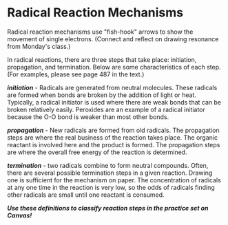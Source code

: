 # Radical Reaction Mechanisms




Radical reaction mechanisms use "fish-hook" arrows to show the movement of single electrons. (Connect and reflect on drawing resonance from Monday's class.)


In radical reactions, there are three steps that take place: initiation, propagation, and termination. Below are some characteristics of each step. (For examples, please see page 487 in the text.)


**_initiation_** - Radicals are generated from neutral molecules. These radicals are formed when bonds are broken by the addition of light or heat. Typically, a radical initiator is used where there are weak bonds that can be broken relatively easily. Peroxides are an example of a radical initiator because the O-O bond is weaker than most other bonds.


**_propagation_** - New radicals are formed from old radicals. The propagation steps are where the real business of the reaction takes place. The organic reactant is involved here and the product is formed. The propagation steps are where the overall free energy of the reaction is determined.


**_termination_** - two radicals combine to form neutral compounds. Often, there are several possible termination steps in a given reaction. Drawing one is sufficient for the mechanism on paper. The concentration of radicals at any one time in the reaction is very low, so the odds of radicals finding other radicals are small until one reactant is consumed.




**_Use these definitions to classify reaction steps in the practice set on Canvas!_**